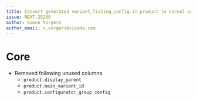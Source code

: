 ```yaml
---
title: Convert generated variant_listing_config in product to normal column
issue: NEXT-25200
author: Simon Vorgers
author_email: s.vorgers@cicada.com
---
```

# Core
* Removed following unused columns
    * `product.display_parent`
    * `product.main_variant_id`
    * `product.configurator_group_config`
